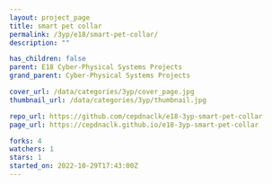 ```yaml
---
layout: project_page
title: smart pet collar
permalink: /3yp/e18/smart-pet-collar/
description: ""

has_children: false
parent: E18 Cyber-Physical Systems Projects
grand_parent: Cyber-Physical Systems Projects

cover_url: /data/categories/3yp/cover_page.jpg
thumbnail_url: /data/categories/3yp/thumbnail.jpg

repo_url: https://github.com/cepdnaclk/e18-3yp-smart-pet-collar
page_url: https://cepdnaclk.github.io/e18-3yp-smart-pet-collar

forks: 4
watchers: 1
stars: 1
started_on: 2022-10-29T17:43:00Z
---
```



